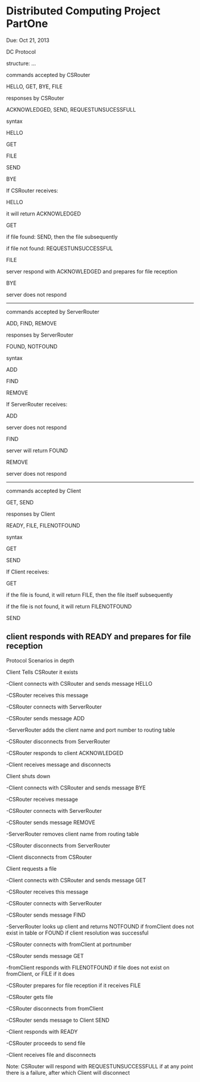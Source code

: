 Distributed Computing Project PartOne
==================================
Due: Oct 21, 2013

DC Protocol

structure: <command> <param1> <param2>...<param n>



commands accepted by CSRouter

HELLO, GET, BYE, FILE




responses by CSRouter

ACKNOWLEDGED, SEND, REQUESTUNSUCESSFULL




syntax

HELLO <clientname> <portnumber>

GET <filename> <destinationclientname>

FILE <filename> <destinationclientname>

SEND <filename> <fromclientname>

BYE <clientname>



  

If CSRouter receives:

HELLO <clientname> <portnumber>

it will return ACKNOWLEDGED

GET <filename> <destinationclientname>

if file found: SEND, then the file subsequently

if file not found: REQUESTUNSUCCESSFUL

FILE

server respond with ACKNOWLEDGED and prepares for file reception

BYE

server does not respond


---------------------------------------


commands accepted by ServerRouter

ADD, FIND, REMOVE




responses by ServerRouter

FOUND, NOTFOUND




syntax

ADD <clientname> <portnumber>

FIND <destinationclientname>

REMOVE <clientname>




If ServerRouter receives:

ADD <clientname> <portnumber>

server does not respond

FIND <destinationclientname>

server will return FOUND <portnumber>

REMOVE <clientname>

server does not respond


----------------------------------  

commands accepted by Client

GET, SEND




responses by Client

READY, FILE, FILENOTFOUND




syntax

GET <filename> <destinationclientname>

SEND <filename> <destinationclientname>




If Client receives:

GET <filename> <clientname>

if the file is found, it will return FILE, then the file itself subsequently

if the file is not found, it will return FILENOTFOUND

SEND <filename> <fromclientname>

client responds with READY and prepares for file reception
-----------------------------------
Protocol Scenarios in depth

Client Tells CSRouter it exists

-Client connects with CSRouter and sends message HELLO <clientname> <portnumber>

-CSRouter receives this message

-CSRouter connects with ServerRouter

-CSRouter sends message ADD <clientname> <portnumber> 

-ServerRouter adds the client name and port number to routing table

-CSRouter disconnects from ServerRouter

-CSRouter responds to client ACKNOWLEDGED

-Client receives message and disconnects


Client shuts down

-Client connects with CSRouter and sends message BYE <clientname>

-CSRouter receives message

-CSRouter connects with ServerRouter

-CSRouter sends message REMOVE <clientname>

-ServerRouter removes client name from routing table

-CSRouter disconnects from ServerRouter

-Client disconnects from CSRouter


Client requests a file

-Client connects with CSRouter and sends message GET <filename> <fromclient>

-CSRouter receives this message

-CSRouter connects with ServerRouter

-CSRouter sends message FIND <fromclient>

-ServerRouter looks up client and returns NOTFOUND if fromClient does not exist in table or FOUND <portnumber> if client resolution was successful

-CSRouter connects with fromClient at portnumber

-CSRouter sends message GET <filename>

-fromClient responds with FILENOTFOUND if file does not exist on fromClient, or FILE if it does

-CSRouter prepares for file reception if it receives FILE

-CSRouter gets file

-CSRouter disconnects from fromClient

-CSRouter sends message to Client SEND <filename>

-Client responds with READY

-CSRouter proceeds to send file

-Client receives file and disconnects

Note: CSRouter will respond with REQUESTUNSUCCESSFULL if at any point there is a failure, after which Client will disconnect
